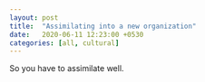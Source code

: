 ```yaml
---
layout: post
title:  "Assimilating into a new organization"
date:   2020-06-11 12:23:00 +0530
categories: [all, cultural]
---
```


So you have to assimilate well.
